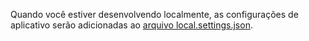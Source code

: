 Quando você estiver desenvolvendo localmente, as configurações de aplicativo serão adicionadas ao [arquivo local.settings.json](../articles/azure-functions/functions-run-local.md#local-settings-file).
